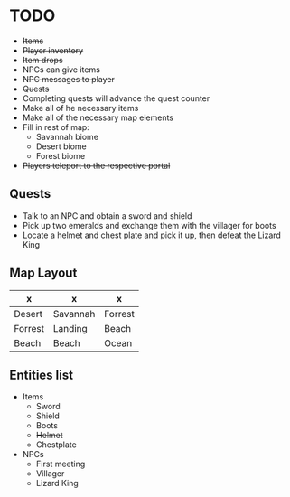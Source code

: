 # TODO

- ~~Items~~
- ~~Player inventory~~
- ~~Item drops~~
- ~~NPCs can give items~~
- ~~NPC messages to player~~
- ~~Quests~~
- Completing quests will advance the quest counter
- Make all of he necessary items
- Make all of the necessary map elements
- Fill in rest of map:
    - Savannah biome
    - Desert biome
    - Forest biome
- ~~Players teleport to the respective portal~~

## Quests

- Talk to an NPC and obtain a sword and shield
- Pick up two emeralds and exchange them with the villager for boots
- Locate a helmet and chest plate and pick it up, then defeat the Lizard King

## Map Layout

|     x     |     x     |     x     |
|-----------|-----------|-----------|
| Desert    | Savannah  | Forrest   |
| Forrest   | Landing   | Beach     |
| Beach     | Beach     | Ocean     |


## Entities list

- Items
    - Sword
    - Shield
    - Boots
    - ~~Helmet~~
    - Chestplate
- NPCs
    - First meeting
    - Villager
    - Lizard King